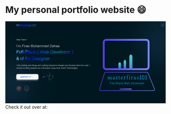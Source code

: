 # My personal portfolio website 😄


![image alt](https://github.com/masterfiras101/masterfiras101-portfolio-resume/blob/184db01894942e041b442d7e467a276ae2d0ec05/assets/imgs/screenshot-masterfiras101-portfolio.png)
Check it out over at:

